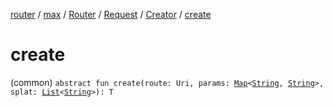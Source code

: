 [router](../../../../index.md) / [max](../../../index.md) / [Router](../../index.md) / [Request](../index.md) / [Creator](index.md) / [create](./create.md)

# create

(common) `abstract fun create(route: Uri, params: `[`Map`](https://kotlinlang.org/api/latest/jvm/stdlib/kotlin.collections/-map/index.html)`<`[`String`](https://kotlinlang.org/api/latest/jvm/stdlib/kotlin/-string/index.html)`, `[`String`](https://kotlinlang.org/api/latest/jvm/stdlib/kotlin/-string/index.html)`>, splat: `[`List`](https://kotlinlang.org/api/latest/jvm/stdlib/kotlin.collections/-list/index.html)`<`[`String`](https://kotlinlang.org/api/latest/jvm/stdlib/kotlin/-string/index.html)`>): T`